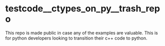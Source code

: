 # testcode__ctypes_on_py__trash_repo
This repo is made public in case any of the examples are valuable. This is for python developers looking to transition their c++ code to python.
